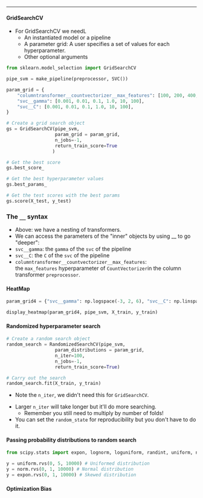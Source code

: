 ***
#### GridSearchCV
* For GridSearchCV we needL
	- An instantiated model or a pipeline
	- A parameter grid: A user specifies a set of values for each hyperparameter.
	- Other optional arguments

```python
from sklearn.model_selection import GridSearchCV

pipe_svm = make_pipeline(preprocessor, SVC())

param_grid = {
    "columntransformer__countvectorizer__max_features": [100, 200, 400, 800, 1000, 2000],
    "svc__gamma": [0.001, 0.01, 0.1, 1.0, 10, 100],
    "svc__C": [0.001, 0.01, 0.1, 1.0, 10, 100],
}

# Create a grid search object 
gs = GridSearchCV(pipe_svm, 
                  param_grid = param_grid, 
                  n_jobs=-1, 
                  return_train_score=True
                 )

# Get the best score
gs.best_score_

# Get the best hyperparameter values
gs.best_params_

# Get the test scores with the best params
gs.score(X_test, y_test)
```

### The `__` syntax
- Above: we have a nesting of transformers.
- We can access the parameters of the "inner" objects by using __ to go "deeper":
- `svc__gamma`: the `gamma` of the `svc` of the pipeline
- `svc__C`: the `C` of the `svc` of the pipeline
- `columntransformer__countvectorizer__max_features`: the `max_features` hyperparameter of `CountVectorizer`in the column transformer `preprocessor`.


#### HeatMap
```python
param_grid4 = {"svc__gamma": np.logspace(-3, 2, 6), "svc__C": np.linspace(2, 3, 6)}

display_heatmap(param_grid4, pipe_svm, X_train, y_train)
```


#### Randomized hyperparameter search
```python
# Create a random search object
random_search = RandomizedSearchCV(pipe_svm,                                    
                  param_distributions = param_grid, 
                  n_iter=100, 
                  n_jobs=-1, 
                  return_train_score=True)

# Carry out the search
random_search.fit(X_train, y_train)
```
* Note the `n_iter`, we didn't need this for `GridSearchCV`.
- Larger `n_iter` will take longer but it'll do more searching.
    - Remember you still need to multiply by number of folds!
- You can set the `random_state` for reproducibility but you don't have to do it.


#### Passing probability distributions to random search
```python
from scipy.stats import expon, lognorm, loguniform, randint, uniform, norm, randint

y = uniform.rvs(0, 5, 10000) # Uniformed distribution
y = norm.rvs(0, 1, 10000) # Normal distribution
y = expon.rvs(0, 1, 10000) # Skewed distribution
```

#### Optimization Bias
